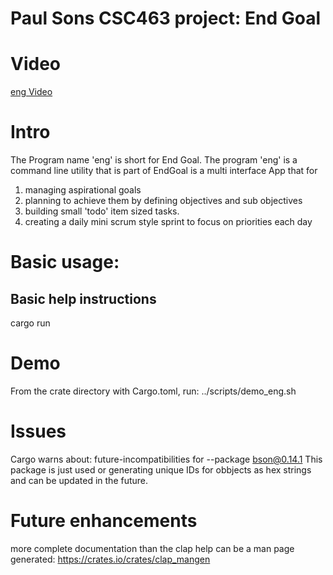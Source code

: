 # Paul Sons CSC463 project: End Goal

# Video
[eng Video](https://youtu.be/mjcTrbekS3M) 

# Intro
The Program name 'eng' is short for End Goal.
The program 'eng' is a command line utility that is part of EndGoal is a 
multi interface App that for 
1. managing aspirational goals
2. planning to achieve them by defining objectives and sub objectives
3. building small 'todo' item sized tasks.
4. creating a daily mini scrum style sprint to focus on priorities each day

# Basic usage:
## Basic help instructions
cargo run 

# Demo 
From the crate directory with Cargo.toml, run:
        ../scripts/demo_eng.sh

# Issues
Cargo warns about: future-incompatibilities for --package bson@0.14.1
    This package is just used or generating unique IDs for obbjects as hex strings
    and can be updated in the future.

# Future enhancements
more complete documentation than the clap help
can be a man page generated:
https://crates.io/crates/clap_mangen


